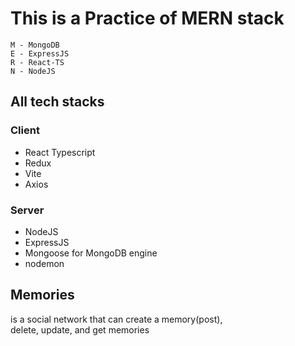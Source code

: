 # This is a Practice of MERN stack

```
M - MongoDB
E - ExpressJS
R - React-TS
N - NodeJS
```

## All tech stacks

### Client

- React Typescript
- Redux
- Vite
- Axios

### Server

- NodeJS
- ExpressJS
- Mongoose for MongoDB engine
- nodemon

## Memories

is a social network that can create a memory(post),  
 delete, update, and get memories

